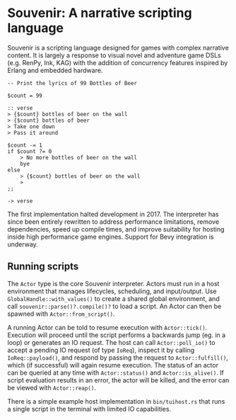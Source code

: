 # Souvenir: A narrative scripting language

Souvenir is a scripting language designed for games with complex narrative content. It is largely a response to visual novel and adventure game DSLs (e.g. RenPy, Ink, KAG) with the addition of concurrency features inspired by Erlang and embedded hardware.

```souvenir
-- Print the lyrics of 99 Bottles of Beer

$count = 99

:: verse
> {$count} bottles of beer on the wall
> {$count} bottles of beer
> Take one down
> Pass it around

$count -= 1
if $count ?= 0
    > No more bottles of beer on the wall
    bye
else
    > {$count} bottles of beer on the wall
    >
;;

-> verse
```

The first implementation halted development in 2017. The interpreter has since been entirely rewritten to address performance limitations, remove dependencies, speed up compile times, and improve suitability for hosting inside high performance game engines. Support for Bevy integration is underway.

## Running scripts

The `Actor` type is the core Souvenir interpreter. Actors must run in a host environment that manages lifecycles, scheduling, and input/output. Use `GlobalHandle::with_values()` to create a shared global environment, and call `souvenir::parse()?.compile()?` to load a script. An Actor can then be spawned with `Actor::from_script()`.

A running Actor can be told to resume execution with `Actor::tick()`. Execution will proceed until the script performs a backwards jump (eg. in a loop) or generates an IO request. The host can call `Actor::poll_io()` to accept a pending IO request (of type `IoReq`), inspect it by calling `IoReq::payload()`, and respond by passing the request to `Actor::fulfill()`, which (if successful) will again resume execution. The status of an actor can be queried at any time with `Actor::status()` and `Actor::is_alive()`. If script evaluation results in an error, the actor will be killed, and the error can be viewed with `Actor::reap()`.

There is a simple example host implementation in `bin/tuihost.rs` that runs a single script in the terminal with limited IO capabilities.
